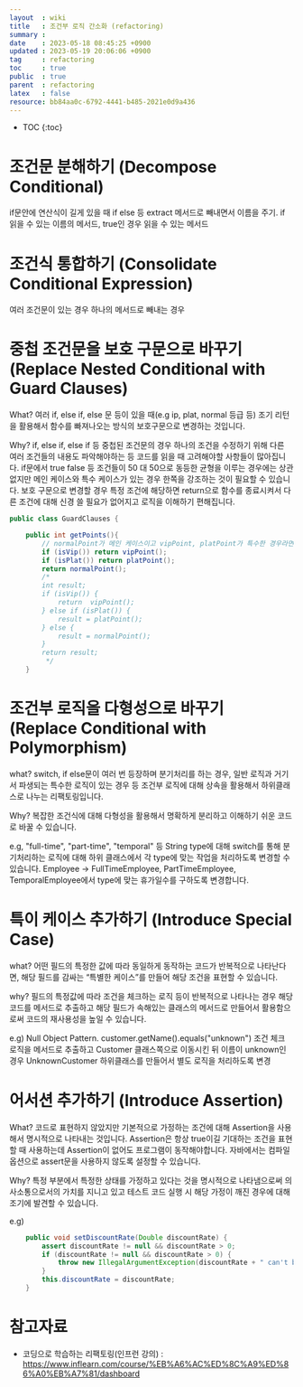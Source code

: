 ```yaml
---
layout  : wiki
title   : 조건부 로직 간소화 (refactoring)
summary : 
date    : 2023-05-18 08:45:25 +0900
updated : 2023-05-19 20:06:06 +0900
tag     : refactoring
toc     : true
public  : true
parent  : refactoring
latex   : false
resource: bb84aa0c-6792-4441-b485-2021e0d9a436
---
```

* TOC
{:toc}

# 조건문 분해하기 (Decompose Conditional)

if문안에 연산식이 길게 있을 때 if else 등 extract 메서드로 빼내면서 이름을 주기. 
if 읽을 수 있는 이름의 메서드,  true인 경우 읽을 수 있는 메서드 

# 조건식 통합하기 (Consolidate Conditional Expression)

여러 조건문이 있는 경우 하나의 메서드로 빼내는 경우 


# 중첩 조건문을 보호 구문으로 바꾸기 (Replace Nested Conditional with Guard Clauses)

What? 여러 if, else if, else 문 등이 있을 때(e.g ip, plat, normal 등급 등) 조기 리턴을 활용해서 함수를 빠져나오는 방식의 보호구문으로 변경하는 것입니다.

Why? if, else if, else if 등 중첩된 조건문의 경우 하나의 조건을 수정하기 위해 다른 여러 조건들의 내용도 파악해야하는 등 코드를 읽을 때 고려해야할 사항들이 많아집니다. if문에서 true false 등 조건들이 50 대  50으로 동등한 균형을 이루는 경우에는 상관없지만 메인 케이스와 특수 케이스가 있는 경우 한쪽을 강조하는 것이 필요할 수 있습니다. 보호 구문으로 변경할 경우 특정 조건에 해당하면 return으로 함수를 종료시켜서 다른 조건에 대해 신경 쓸 필요가 없어지고 로직을 이해하기 편해집니다. 

```java
public class GuardClauses {

    public int getPoints(){
        // normalPoint가 메인 케이스이고 vipPoint, platPoint가 특수한 경우라면 중첩 조건문을 보호 구문으로 바꾸기(Replace Nested Condition with Guard Clauses)를 적용할 수 있습니다.
        if (isVip()) return vipPoint();
        if (isPlat()) return platPoint();
        return normalPoint();
        /*
        int result;
        if (isVip()) {
            return  vipPoint();
        } else if (isPlat()) {
            result = platPoint();
        } else {
            result = normalPoint();
        }
        return result;
         */
    }
```
# 조건부 로직을 다형성으로 바꾸기 (Replace Conditional with Polymorphism)

what? switch, if else문이 여러 번 등장하며 분기처리를 하는 경우, 일반 로직과 거기서 파생되는 특수한 로직이 있는 경우 등 조건부 로직에 대해 상속을 활용해서 하위클래스로 나누는 리팩토링입니다.

Why? 복잡한 조건식에 대해 다형성을 활용해서 명확하게 분리하고 이해하기 쉬운 코드로 바꿀 수 있습니다.

e.g, "full-time", "part-time", "temporal" 등 String type에 대해 switch를 통해 분기처리하는 로직에 대해 하위 클래스에서 각 type에 맞는 작업을 처리하도록 변경할 수 있습니다. Employee -> FullTimeEmployee, PartTimeEmployee, TemporalEmployee에서 type에 맞는 휴가일수를 구하도록 변경합니다.


# 특이 케이스 추가하기 (Introduce Special Case)

what? 어떤 필드의 특정한 값에 따라 동일하게 동작하는 코드가 반복적으로 나타난다면, 해당 필드를 감싸는 “특별한 케이스”를 만들어 해당 조건을 표현할 수 있습니다.

why? 필드의 특정값에 따라 조건을 체크하는 로직 등이 반복적으로 나타나는 경우 해당 코드를 메서드로 추출하고 해당 필드가 속해있는 클래스의 메서드로 만들어서 활용함으로써 코드의 재사용성을 높일 수 있습니다.

e.g) Null Object Pattern. customer.getName().equals("unknown") 조건 체크 로직을 메서드로 추출하고 Customer 클래스쪽으로 이동시킨 뒤 이름이 unknown인 경우 UnknownCustomer 하위클래스를 만들어서 별도 로직을 처리하도록 변경


# 어서션 추가하기 (Introduce Assertion)

What? 코드로 표현하지 않았지만 기본적으로 가정하는 조건에 대해 Assertion을 사용해서 명시적으로 나타내는 것입니다. Assertion은 항상 true이길 기대하는 조건을 표현할 때 사용하는데 Assertion이 없어도 프로그램이 동작해야합니다. 자바에서는 컴파일 옵션으로 assert문을 사용하지 않도록 설정할 수 있습니다.

Why? 특정 부분에서 특정한 상태를 가정하고 있다는 것을 명시적으로 나타냄으로써 의사소통으로서의 가치를 지니고 있고 테스트 코드 실행 시 해당 가정이 깨진 경우에 대해 조기에 발견할 수 있습니다.

e.g) 
```java
    public void setDiscountRate(Double discountRate) {
        assert discountRate != null && discountRate > 0;
        if (discountRate != null && discountRate > 0) {
            throw new IllegalArgumentException(discountRate + " can't be minus.");
        }
        this.discountRate = discountRate;
    }
```

# 참고자료
* 코딩으로 학습하는 리팩토링(인프런 강의) : <https://www.inflearn.com/course/%EB%A6%AC%ED%8C%A9%ED%86%A0%EB%A7%81/dashboard>

